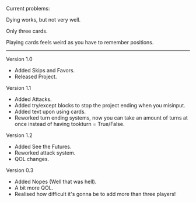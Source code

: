 Current problems: 

Dying works, but not very well.

Only three cards.

Playing cards feels weird as you have to remember positions.

***********************************************************************************************************************************************************************

Version 1.0
- Added Skips and Favors.
- Released Project.


Version 1.1
- Added Attacks.
- Added try/except blocks to stop the project ending when you misinput.
- Added text upon using cards.
- Reworked turn ending systems, now you can take an amount of turns at once instead of having tookturn = True/False.

Version 1.2
- Added See the Futures.
- Reworked attack system.
- QOL changes.

Version 0.3
- Added Nopes (Well that was hell).
- A bit more QOL.
- Realised how difficult it's gonna be to add more than three players!